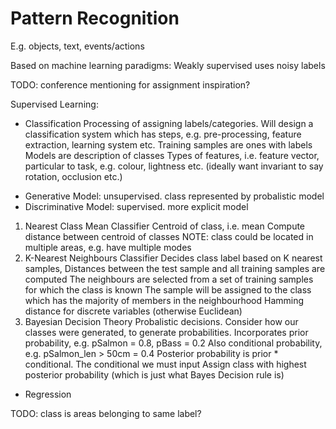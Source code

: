 <!-- SPDX-License-Identifier: zlib-acknowledgement -->

# Pattern Recognition
E.g. objects, text, events/actions

Based on machine learning paradigms:
Weakly supervised uses noisy labels

TODO: conference mentioning for assignment inspiration?

Supervised Learning:
  * Classification
  Processing of assigning labels/categories. 
  Will design a classification system which has steps, e.g. pre-processing, feature extraction, learning system etc.
  Training samples are ones with labels
  Models are description of classes
  Types of features, i.e. feature vector, particular to task, e.g. colour, lightness etc. (ideally want invariant to say rotation, occlusion etc.)
  - Generative Model:
  unsupervised. class represented by probalistic model
  - Discriminative Model:
  supervised. more explicit model
  
  1. Nearest Class Mean Classifier
  Centroid of class, i.e. mean
  Compute distance between centroid of classes
  NOTE: class could be located in multiple areas, e.g. have multiple modes
  2. K-Nearest Neighbours Classifier
  Decides class label based on K nearest samples,
  Distances between the test sample and all training samples are computed
  The neighbours are selected from a set of training samples for which the class is known
  The sample will be assigned to the class which has the majority of members in the neighbourhood
  Hamming distance for discrete variables (otherwise Euclidean)
  3. Bayesian Decision Theory 
  Probalistic decisions. 
  Consider how our classes were generated, to generate probabilities.
  Incorporates prior probability, e.g. pSalmon = 0.8, pBass = 0.2
  Also conditional probability, e.g. pSalmon_len > 50cm = 0.4
  Posterior probability is prior * conditional. The conditional we must input
  Assign class with highest posterior probability (which is just what Bayes Decision rule is)

  * Regression

TODO: class is areas belonging to same label?

